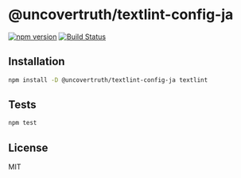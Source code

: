 # @uncovertruth/textlint-config-ja

[![npm version](https://badge.fury.io/js/%40uncovertruth%2Ftextlint-config-ja.svg)](https://badge.fury.io/js/%40uncovertruth%2Ftextlint-config-ja)
[![Build Status](https://travis-ci.org/uncovertruth/styleguide.svg?branch=master)](https://travis-ci.org/uncovertruth/styleguide)

## Installation

```sh
npm install -D @uncovertruth/textlint-config-ja textlint
```

## Tests

```sh
npm test
```

## License

MIT
